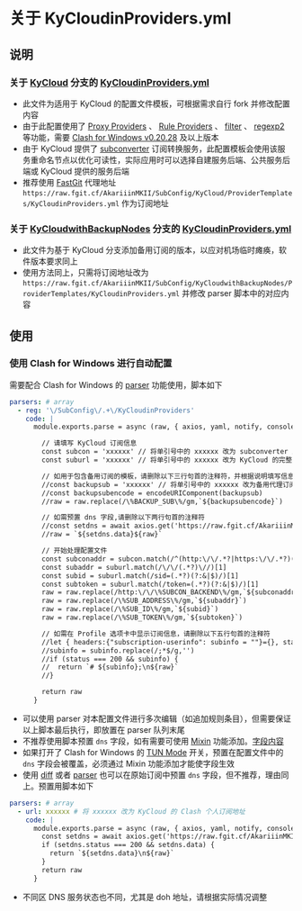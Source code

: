 # 关于 KyCloudinProviders.yml

## 说明

### 关于 [KyCloud](https://github.com/AkariiinMKII/SubConfig/tree/KyCloud) 分支的 [KyCloudinProviders.yml](https://raw.githubusercontent.com/AkariiinMKII/SubConfig/KyCloud/ProviderTemplates/KyCloudinProviders.yml)

- 此文件为适用于 KyCloud 的配置文件模板，可根据需求自行 fork 并修改配置内容
- 由于此配置使用了 [Proxy Providers](https://dreamacro.github.io/clash/configuration/outbound.html#proxy-providers) 、 [Rule Providers](https://dreamacro.github.io/clash/premium/rule-providers.html) 、 [filter](https://github.com/Dreamacro/clash/pull/2518) 、 [regexp2](https://github.com/Dreamacro/clash/pull/2802) 等功能，需要 [Clash for Windows v0.20.28](https://github.com/Fndroid/clash_for_windows_pkg/releases/tag/0.20.28) 及以上版本
- 由于 KyCloud 提供了 [subconverter](https://github.com/tindy2013/subconverter) 订阅转换服务，此配置模板会使用该服务重命名节点以优化可读性，实际应用时可以选择自建服务后端、公共服务后端或 KyCloud 提供的服务后端
- 推荐使用 [FastGit](https://doc.fastgit.org/zh-cn/guide.html) 代理地址 `https://raw.fgit.cf/AkariiinMKII/SubConfig/KyCloud/ProviderTemplates/KyCloudinProviders.yml` 作为订阅地址

### 关于 [KyCloudwithBackupNodes](https://github.com/AkariiinMKII/SubConfig/tree/KyCloudwithBackupNodes) 分支的 [KyCloudinProviders.yml](https://raw.githubusercontent.com/AkariiinMKII/SubConfig/KyCloudwithBackupNodes/ProviderTemplates/KyCloudinProviders.yml)

- 此文件为基于 KyCloud 分支添加备用订阅的版本，以应对机场临时瘫痪，软件版本要求同上
- 使用方法同上，只需将订阅地址改为 `https://raw.fgit.cf/AkariiinMKII/SubConfig/KyCloudwithBackupNodes/ProviderTemplates/KyCloudinProviders.yml` 并修改 parser 脚本中的对应内容

## 使用

### 使用 Clash for Windows 进行自动配置

需要配合 Clash for Windows 的 [parser](https://docs.cfw.lbyczf.com/contents/parser.html#%E8%BF%9B%E9%98%B6%E6%96%B9%E6%B3%95-javascript) 功能使用，脚本如下

```yaml
parsers: # array
  - reg: '\/SubConfig\/.+\/KyCloudinProviders'
    code: |
      module.exports.parse = async (raw, { axios, yaml, notify, console }) => {

        // 请填写 KyCloud 订阅信息
        const subcon = 'xxxxxx' // 将单引号中的 xxxxxx 改为 subconverter 后端服务地址，需要包含 http:// 或 https:// ，如使用非默认端口需添加端口号，例如 https://api.subconverter.com 或 http://127.0.0.1:25500
        const suburl = 'xxxxxx' // 将单引号中的 xxxxxx 改为 KyCloud 的完整 Clash 个人订阅地址，需要包含 https://

        // 如用于包含备用订阅的模板，请删除以下三行句首的注释符，并根据说明填写信息
        //const backupsub = 'xxxxxx' // 将单引号中的 xxxxxx 改为备用代理订阅地址，格式要求同 KyCloud 个人订阅
        //const backupsubencode = encodeURIComponent(backupsub)
        //raw = raw.replace(/\%BACKUP_SUB\%/gm,`${backupsubencode}`)

        // 如需预置 dns 字段,请删除以下两行句首的注释符
        //const setdns = await axios.get('https://raw.fgit.cf/AkariiinMKII/SubConfig/CommonFiles/OtherTemplates/DNS.yml')
        //raw = `${setdns.data}${raw}`

        // 开始处理配置文件
        const subconaddr = subcon.match(/^(http:\/\/.*?|https:\/\/.*?)(?:\/|$)/)[1]
        const subaddr = suburl.match(/\/\/(.*?)\//)[1]
        const subid = suburl.match(/sid=(.*?)(?:&|$)/)[1]
        const subtoken = suburl.match(/token=(.*?)(?:&|$)/)[1]
        raw = raw.replace(/http:\/\/\%SUBCON_BACKEND\%/gm,`${subconaddr}`)
        raw = raw.replace(/\%SUB_ADDRESS\%/gm,`${subaddr}`)
        raw = raw.replace(/\%SUB_ID\%/gm,`${subid}`)
        raw = raw.replace(/\%SUB_TOKEN\%/gm,`${subtoken}`)

        // 如需在 Profile 选项卡中显示订阅信息，请删除以下五行句首的注释符
        //let { headers:{"subscription-userinfo": subinfo = ""}={}, status } = await axios.head(suburl)
        //subinfo = subinfo.replace(/;*$/g,'')
        //if (status === 200 && subinfo) {
        //  return `# ${subinfo};\n${raw}`
        //}

        return raw
      }
```

- 可以使用 parser 对本配置文件进行多次编辑（如追加规则条目），但需要保证以上脚本最后执行，即放置在 parser 队列末尾
- 不推荐使用脚本预置 `dns` 字段，如有需要可使用 [Mixin](https://docs.cfw.lbyczf.com/contents/mixin.html) 功能添加。[字段内容](https://raw.githubusercontent.com/AkariiinMKII/SubConfig/CommonFiles/OtherTemplates/DNS.yml)
- 如果打开了 Clash for Windows 的 [TUN Mode](https://docs.cfw.lbyczf.com/contents/tun.html) 开关，预置在配置文件中的 `dns` 字段会被覆盖，必须通过 Mixin 功能添加才能使字段生效
- 使用 [diff](https://docs.cfw.lbyczf.com/contents/diff.html) 或者 [parser](https://docs.cfw.lbyczf.com/contents/parser.html#%E8%BF%9B%E9%98%B6%E6%96%B9%E6%B3%95-javascript) 也可以在原始订阅中预置 `dns` 字段，但不推荐，理由同上。预置用脚本如下

```yaml
parsers: # array
  - url: xxxxxx # 将 xxxxxx 改为 KyCloud 的 Clash 个人订阅地址
    code: |
      module.exports.parse = async (raw, { axios, yaml, notify, console }) => {
        const setdns = await axios.get('https://raw.fgit.cf/AkariiinMKII/SubConfig/CommonFiles/OtherTemplates/DNS.yml')
        if (setdns.status === 200 && setdns.data) {
          return `${setdns.data}\n${raw}`
        }
        return raw
      }
```

- 不同区 DNS 服务状态也不同，尤其是 doh 地址，请根据实际情况调整
